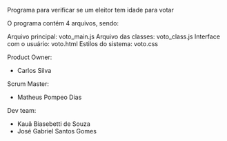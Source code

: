 Programa para verificar se um eleitor tem idade para votar

O programa contém 4 arquivos, sendo:

Arquivo principal: voto_main.js 
Arquivo das classes: voto_class.js 
Interface com o usuário: voto.html 
Estilos do sistema: voto.css

Product Owner: 
- Carlos Silva
  
Scrum Master: 
- Matheus Pompeo Dias 

Dev team:
- Kauã Biasebetti de Souza
- José Gabriel Santos Gomes
